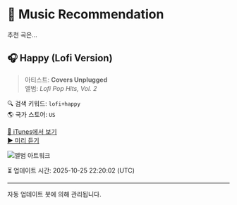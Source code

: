 
# 🎵 Music Recommendation

추천 곡은...

## 🎧 Happy (Lofi Version)  
> 아티스트: **Covers Unplugged**  
> 앨범: _Lofi Pop Hits, Vol. 2_  

🔍 검색 키워드: `lofi+happy`  
🌎 국가 스토어: `US`

[🔗 iTunes에서 보기](https://music.apple.com/us/album/happy-lofi-version/1551770644?i=1551770866&uo=4)  
[▶️ 미리 듣기](https://audio-ssl.itunes.apple.com/itunes-assets/AudioPreview125/v4/bd/ee/9c/bdee9c0e-c4aa-0307-a0e3-ab82a6d2a841/mzaf_16075705937671034129.plus.aac.p.m4a)

![앨범 아트워크](https://is1-ssl.mzstatic.com/image/thumb/Music124/v4/cc/4f/b3/cc4fb314-a6f5-6c93-cb90-75de28beffe5/cover_4062851798815.jpg/100x100bb.jpg)

⏳ 업데이트 시간: 2025-10-25 22:20:02 (UTC)

---
자동 업데이트 봇에 의해 관리됩니다.
